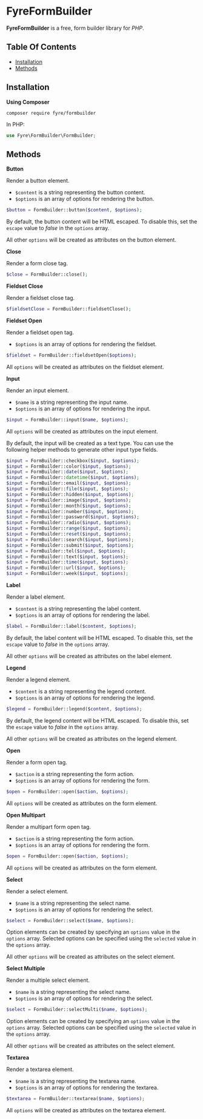 # FyreFormBuilder

**FyreFormBuilder** is a free, form builder library for *PHP*.


## Table Of Contents
- [Installation](#installation)
- [Methods](#methods)



## Installation

**Using Composer**

```
composer require fyre/formbuilder
```

In PHP:

```php
use Fyre\FormBuilder\FormBuilder;
```


## Methods

**Button**

Render a button element.

- `$content` is a string representing the button content.
- `$options` is an array of options for rendering the button.

```php
$button = FormBuilder::button($content, $options);
```

By default, the button content will be HTML escaped. To disable this, set the `escape` value to *false* in the `options` array.

All other `options` will be created as attributes on the button element.

**Close**

Render a form close tag.

```php
$close = FormBuilder::close();
```

**Fieldset Close**

Render a fieldset close tag.

```php
$fieldsetClose = FormBuilder::fieldsetClose();
```

**Fieldset Open**

Render a fieldset open tag.

- `$options` is an array of options for rendering the fieldset.

```php
$fieldset = FormBuilder::fieldsetOpen($options);
```

All `options` will be created as attributes on the fieldset element.

**Input**

Render an input element.

- `$name` is a string representing the input name.
- `$options` is an array of options for rendering the input.

```php
$input = FormBuilder::input($name, $options);
```

All `options` will be created as attributes on the input element.

By default, the input will be created as a text type. You can use the following helper methods to generate other input type fields.

```php
$input = FormBuilder::checkbox($input, $options);
$input = FormBuilder::color($input, $options);
$input = FormBuilder::date($input, $options);
$input = FormBuilder::datetime($input, $options);
$input = FormBuilder::email($input, $options);
$input = FormBuilder::file($input, $options);
$input = FormBuilder::hidden($input, $options);
$input = FormBuilder::image($input, $options);
$input = FormBuilder::month($input, $options);
$input = FormBuilder::number($input, $options);
$input = FormBuilder::password($input, $options);
$input = FormBuilder::radio($input, $options);
$input = FormBuilder::range($input, $options);
$input = FormBuilder::reset($input, $options);
$input = FormBuilder::search($input, $options);
$input = FormBuilder::submit($input, $options);
$input = FormBuilder::tel($input, $options);
$input = FormBuilder::text($input, $options);
$input = FormBuilder::time($input, $options);
$input = FormBuilder::url($input, $options);
$input = FormBuilder::week($input, $options);
```

**Label**

Render a label element.

- `$content` is a string representing the label content.
- `$options` is an array of options for rendering the label.

```php
$label = FormBuilder::label($content, $options);
```

By default, the label content will be HTML escaped. To disable this, set the `escape` value to *false* in the `options` array.

All other `options` will be created as attributes on the label element.

**Legend**

Render a legend element.

- `$content` is a string representing the legend content.
- `$options` is an array of options for rendering the legend.

```php
$legend = FormBuilder::legend($content, $options);
```

By default, the legend content will be HTML escaped. To disable this, set the `escape` value to *false* in the `options` array.

All other `options` will be created as attributes on the legend element.

**Open**

Render a form open tag.

- `$action` is a string representing the form action.
- `$options` is an array of options for rendering the form.

```php
$open = FormBuilder::open($action, $options);
```

All `options` will be created as attributes on the form element.

**Open Multipart**

Render a multipart form open tag.

- `$action` is a string representing the form action.
- `$options` is an array of options for rendering the form.

```php
$open = FormBuilder::open($action, $options);
```

All `options` will be created as attributes on the form element.

**Select**

Render a select element.

- `$name` is a string representing the select name.
- `$options` is an array of options for rendering the select.

```php
$select = FormBuilder::select($name, $options);
```

Option elements can be created by specifying an `options` value in the `options` array. Selected options can be specified using the `selected` value in the `options` array.

All other `options` will be created as attributes on the select element.

**Select Multiple**

Render a multiple select element.

- `$name` is a string representing the select name.
- `$options` is an array of options for rendering the select.

```php
$select = FormBuilder::selectMulti($name, $options);
```

Option elements can be created by specifying an `options` value in the `options` array. Selected options can be specified using the `selected` value in the `options` array.

All other `options` will be created as attributes on the select element.

**Textarea**

Render a textarea element.

- `$name` is a string representing the textarea name.
- `$options` is an array of options for rendering the textarea.

```php
$textarea = FormBuilder::textarea($name, $options);
```

All `options` will be created as attributes on the textarea element.